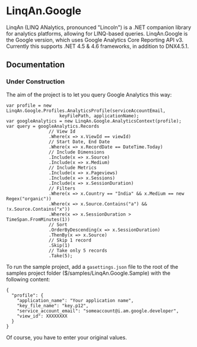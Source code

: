 # LinqAn.Google
LinqAn (LINQ ANalytics, pronounced "Lincoln") is a .NET companion library for analytics platforms,
allowing for LINQ-based queries. LinqAn.Google is the Google version, which uses Google Analytics
Core Reporting API v3. Currently this supports .NET 4.5 & 4.6 frameworks, in addition to DNX4.5.1.


## Documentation
### Under Construction
The aim of the project is to let you query Google Analytics this way:

```
var profile = new LinqAn.Google.Profiles.AnalyticsProfile(serviceAccountEmail,
                    keyFilePath, applicationName);
var googleAnalytics = new LinqAn.Google.AnalyticsContext(profile);
var query = googleAnalytics.Records
                // View Id
                .Where(x => x.ViewId == viewId)
                // Start Date, End Date
                .Where(x => x.RecordDate == DateTime.Today)
                // Include Dimensions
                .Include(x => x.Source)
                .Include(x => x.Medium)
                // Include Metrics
                .Include(x => x.Pageviews)
                .Include(x => x.Sessions)
                .Include(x => x.SessionDuration)
                // Filters
                .Where(x => x.Country == "India" && x.Medium == new Regex("organic"))
                .Where(x => x.Source.Contains("a") && !x.Source.Contains("x"))
                .Where(x => x.SessionDuration > TimeSpan.FromMinutes(1))
                // Sort
                .OrderByDescending(x => x.SessionDuration)
                .ThenBy(x => x.Source)
                // Skip 1 record
                .Skip(1)
                // Take only 5 records
                .Take(5);
```

To run the sample project,
add a `gasettings.json` file to the root of the samples project folder
($/samples/LinqAn.Google.Sample) with the following content:
```
{
  "profile": {
    "application_name": "Your application name",
    "key_file_name": "key.p12",
    "service_account_email": "someaccount@i.am.google.developer",
    "view_id": XXXXXXXX
  }
}
```
Of course, you have to enter your original values.